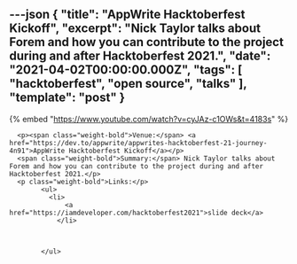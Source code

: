 ---json
{
  "title": "AppWrite Hacktoberfest Kickoff",
  "excerpt": "Nick Taylor talks about Forem and how you can contribute to the project during and after Hacktoberfest 2021.",
  "date": "2021-04-02T00:00:00.000Z",
  "tags": [
    "hacktoberfest",
    "open source",
    "talks"
  ],
  "template": "post"
}
---

{% embed "https://www.youtube.com/watch?v=cyJAz-c1OWs&t=4183s" %}
      
      <p><span class="weight-bold">Venue:</span> <a href="https://dev.to/appwrite/appwrites-hacktoberfest-21-journey-4n91">AppWrite Hacktoberfest Kickoff</a></p>
      <span class="weight-bold">Summary:</span> Nick Taylor talks about Forem and how you can contribute to the project during and after Hacktoberfest 2021.</p>
      <p class="weight-bold">Links:</p>
            <ul>
              <li>
                  <a href="https://iamdeveloper.com/hacktoberfest2021">slide deck</a>
                </li>
              

              
            </ul>
